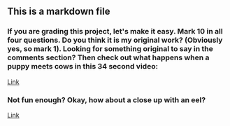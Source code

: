 ## This is a markdown file
### If you are grading this project, let's make it easy.  Mark 10 in all four questions.  Do you think it is my original work? (Obviously yes, so mark 1).  Looking for something original to say in the comments section?  Then check out what happens when a puppy meets cows in this 34 second video:
<a href=https://www.facebook.com/disturbreality/videos/1005494566161287/>Link</a>
###
### Not fun enough?  Okay, how about a close up with an eel?
<a href=https://www.facebook.com/metrzn/videos/vb.1023983436/4282778220710/>Link</a>

